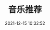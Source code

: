 ---
title: 音乐推荐
date: 2021-12-15 10:32:52
top_img: false
type: "music"
aside: false
aplayer: true
comments: false
---
